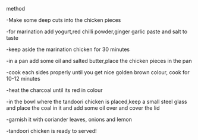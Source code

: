 method

-Make some deep cuts into the chicken pieces

-for marination add yogurt,red chilli powder,ginger garlic paste and salt to taste

-keep aside the marination chicken for 30 minutes

-in a pan add some oil and salted butter,place the chicken pieces in the pan 

-cook each sides properly until you get nice golden brown colour,
cook for 10-12 minutes

-heat the charcoal until its red in colour 

-in the bowl where the tandoori chicken is placed,keep a small steel glass and place
 the coal in it and add some oil over and cover the lid 
 
-garnish it with coriander leaves, onions and lemon 

-tandoori chicken is ready to served!